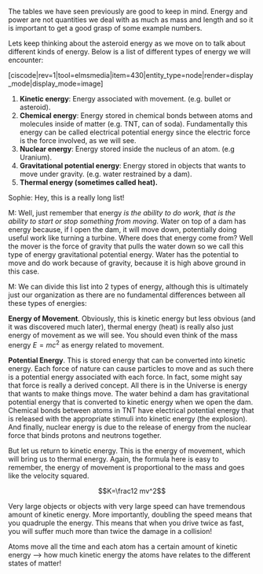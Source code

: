The tables we have seen previously are good to keep in mind. Energy and power are not quantities we deal with as much as mass and length and so it is important to get a good grasp of some example numbers. 

Lets keep thinking about the asteroid energy as we move on to talk about different kinds of energy. Below is a list of different types of energy we will encounter:

[ciscode|rev=1|tool=elmsmedia|item=430|entity_type=node|render=display_mode|display_mode=image]

1. **Kinetic energy**: Energy associated with movement. \(e.g. bullet or asteroid\).
2. **Chemical energy**: Energy stored in chemical bonds between atoms and molecules inside of matter \(e.g. TNT, can of soda\). Fundamentally this energy can be called electrical potential energy since the electric force is the force involved, as we will see.
3. **Nuclear energy**: Energy stored inside the nucleus of an atom. \(e.g Uranium\).
4. **Gravitational potential energy**: Energy stored in objects that wants to move under gravity. \(e.g. water restrained by a dam\).
5. **Thermal energy \(sometimes called heat\).**

Sophie: Hey, this is a really long list!

M: Well, just remember that energy _is the ability to do work, that is the ability to start or stop something from moving_. Water on top of a dam has energy because, if I open the dam, it will move down, potentially doing useful work like turning a turbine. Where does that energy come from? Well the mover is the force of gravity that pulls the water down so we call this type of energy gravitational potential energy. Water has the potential to move and do work because of gravity, because it is high above ground in this case.

M: We can divide this list into 2 types of energy, although this is ultimately just our organization as there are no fundamental differences between all these types of energies:

**Energy of Movement**. Obviously, this is kinetic energy but less obvious \(and it was discovered much later\), thermal energy \(heat\) is really also just energy of movement as we will see. You should even think of the mass energy $E=mc^2$ as energy related to movement.

**Potential Energy**. This is stored energy that can be converted into kinetic energy. Each force of nature can cause particles to move and as such there is a potential energy associated with each force. In fact, some might say that force is really a derived concept. All there is in the Universe is energy that wants to make things move. The water behind a dam has gravitational potential energy that is converted to kinetic energy when we open the dam. Chemical bonds between atoms in TNT have electrical potential energy that is released with the appropriate stimuli into kinetic energy \(the explosion\). And finally, nuclear energy is due to the release of energy from the nuclear force that binds protons and neutrons together.

But let us return to kinetic energy. This is the energy of movement, which will bring us to thermal energy. Again, the formula here is easy to remember, the energy of movement is proportional to the mass and goes like the velocity squared.

$$K=\frac12 mv^2$$

Very large objects or objects with very large speed can have tremendous amount of kinetic energy. More importantly, doubling the speed means that you quadruple the energy. This means that when you drive twice as fast, you will suffer much more than twice the damage in a collision!

Atoms move all the time and each atom has a certain amount of kinetic energy --&gt; how much kinetic energy the atoms have relates to the different states of matter!

